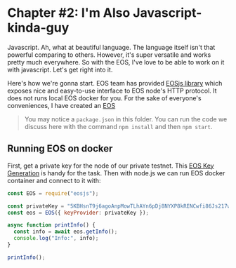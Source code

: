 # Chapter #2: I'm Also Javascript-kinda-guy

Javascript. Ah, what at beautiful language. The language itself isn't that powerful comparing to others. However, it's super versatile and works pretty much everywhere. So with the EOS, I've love to be able to work on it with javascript. Let's get right into it.

Here's how we're gonna start. EOS team has provided [EOSjs library](https://github.com/EOSIO/eosjs) which exposes nice and easy-to-use interface to EOS node's HTTP protocol. It does not runs local EOS docker for you. For the sake of everyone's conveniences, I have created an [EOS]()

> You may notice a `package.json` in this folder. You can run the code we discuss here with the command `npm install` and then `npm start`.

## Running EOS on docker

First, get a private key for the node of our private testnet. This [EOS Key Generation](https://nadejde.github.io/eos-token-sale/) is handy for the task. Then with node.js we can run EOS docker container and connect to it with:

```js
const EOS = require("eosjs");

const privateKey = "5KBHsnT9j6agoAnpMowTLhAYn6pDj8NYXP8kRENCwfi86Js217w";
const eos = EOS({ keyProvider: privateKey });

async function printInfo() {
  const info = await eos.getInfo();
  console.log("Info:", info);
}

printInfo();
```
